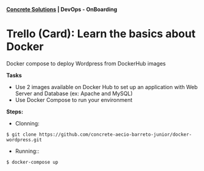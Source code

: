 
__[Concrete Solutions](http://www.concretesolutions.com.br) | DevOps - OnBoarding__

# **Trello (Card):** Learn the basics about Docker

Docker compose to deploy Wordpress from DockerHub images


**Tasks**
- Use 2 images available on Docker Hub to set up an application with Web Server and Database (ex: Apache and MySQL) 
- Use Docker Compose to run your environment

**Steps:**

- Clonning:
```
$ git clone https://github.com/concrete-aecio-barreto-junior/docker-wordpress.git
```

- Running::
```
$ docker-compose up
```
